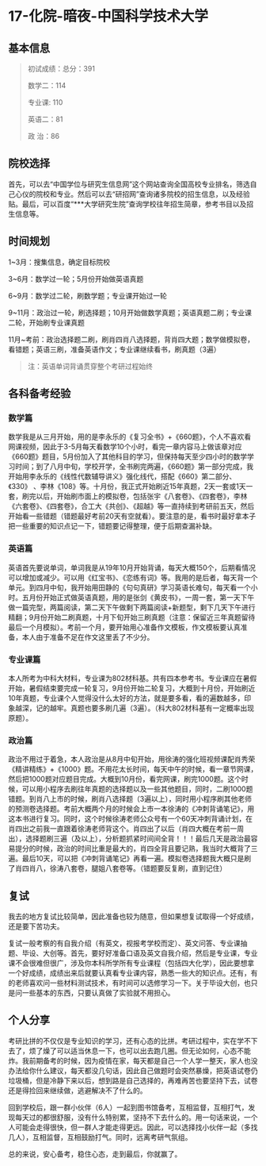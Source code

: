 # 17-化院-暗夜-中国科学技术大学

## 基本信息

> 初试成绩：总分：391
>
> 数学二：114
>
> 专业课: 110
>
> 英语二：81
>
> 政  治：86

## 院校选择

首先，可以去“中国学位与研究生信息网”这个网站查询全国高校专业排名，筛选自己心仪的院校和专业。然后可以去“研招网”查询诸多院校的招生信息，以及经验贴。最后，可以百度“***大学研究生院”查询学校往年招生简章，参考书目以及招生信息等。

## 时间规划

1~3月：搜集信息，确定目标院校

3~6月：数学过一轮；5月份开始做英语真题

6~9月：数学过二轮，刷数学题；专业课开始过一轮

9~11月：政治过一轮，刷选择题；10月开始做数学真题；英语真题二刷；专业课二轮，开始刷专业课真题

11月~考前：政治选择题二刷，刷肖四肖八选择题，背肖四大题；数学做模拟卷，看错题；英语三刷，准备英语作文；专业课继续看书，刷真题（3遍）

> 注：英语单词背诵贯穿整个考研过程始终

## 各科备考经验

### 数学篇

数学我是从三月开始，用的是李永乐的《复习全书》+《660题》，个人不喜欢看网课视频，因此于3-5月每天看数学10个小时，看完一章内容马上做该章对应《660题》题目，5月份加入了其他科目的学习，但保持每天至少四小时的数学学习时间；到了八月中旬，学校开学，全书刷完两遍，《660题》第一部分完成，我开始用李永乐的《线性代数辅导讲义》强化线代，搭配《660》第二部分、《330》 、李林《108》等。十月份，我正式开始刷近15年真题，2天一套或1天一套，刷完以后，开始刷市面上的模拟卷，包括张宇《八套卷》、《四套卷》，李林《六套卷》、《四套卷》，合工大《共创》、《超越》等一直持续到考研前五天，然后开始看一些错题（错题最好考前20天有空就看）。要注意的是，看书时最好拿本子把一些重要的知识点记一下，错题要记得整理，便于后期查漏补缺。

### 英语篇

英语首先要说单词，单词我是从19年10月开始背诵，每天大概150个，后期看情况可以增加或减少。可以用《红宝书》、《恋练有词》等。我用的是后者，每天背一个单元。到四月中旬，我开始用田静的《句句真研》学习英语长难句，每天看一个小时。五月份开始正式做英语真题，用的是张剑《黄皮书》，一周一套，第一天下午做一篇完型，两篇阅读，第二天下午做剩下两篇阅读+新题型，剩下几天下午进行精翻；9月份开始二刷真题，十月下旬开始三刷真题（注意：保留近三年真题留待最后一个月模拟）。考前一个月，要开始用心准备作文模板，作文模板要认真准备，本人由于准备不足在作文这里丢了不少分。

### 专业课篇

本人所考为中科大材料，专业课为802材科基。共有四本参考书。专业课应在暑假开始，暑假结束要完成一轮复习，9月份开始二轮复习，大概到十月份，开始刷近10年真题，专业课个人觉得没什么太好的方法，就是要多看，看的遍数越多，印象越深，记的越牢。真题也要多刷几遍（3遍）。（科大802材科基有一定概率出现原题）。

### 政治篇

政治不用过于着急，本人政治是从8月中旬开始，用徐涛的强化班视频课配肖秀荣《精讲精练》+《1000》题。不用花太长时间，每天中午的时候，看一章节网课，然后把1000题对应题目完成。大概到10月份，看完网课，刷完1000题。这个时候，可以用小程序去刷往年真题的选择题以及一些其他题目，同时，二刷1000题错题。到肖八上市的时候，刷肖八选择题（3遍以上），同时用小程序刷其他老师的预测卷选择题。考前大概两个月的时候会上市一本徐涛的《冲刺背诵笔记》，用这本书进行复习。同时，这个时候徐涛老师公众号有一个60天冲刺背诵计划，在肖四出之前我一直跟着徐涛老师背这个。肖四出了以后（肖四大概在考前一周出），选择题刷三遍（及以上），分析题抓紧时间间全背！！！最后几天是政治最容易提分的时候，政治的时间比重是最大的，肖四全背且要记熟，我当时大概背了三遍。最后10天，可以把《冲刺背诵笔记》再看一遍。模拟卷选择题我大概只是刷了肖四肖八，徐涛八套卷，腿姐八套卷等。（错题要反复刷，直到记住）

## 复试

我去的地方复试比较简单，因此准备也较为随意，但如果想复试取得一个好成绩，还是要下苦功夫。

复试一般考察的有自我介绍（有英文，视报考学校而定）、英文问答、专业课抽题、毕设、大创等。首先，要好好准备口语及英文自我介绍，然后是专业课，专业课不会很难但很广，涉及你本科所学所有专业课程（包括四大化学），因此要想拿一个好成绩，成绩出来后就要认真看专业课内容，熟悉一些大的知识点。还有，有的老师喜欢问一些材料测试技术，有时间可以选修学习一下。关于毕设大创，也只是问一些基本的东西，只要认真做了实验就不用担心。

## 个人分享

考研比拼的不仅仅是专业知识的学习，还有心态的比拼。考研过程中，实在学不下去了，烦了燥了可以适当休息一下，也可以出去跑几圈。但无论如何，心态不能炸。我前期备考的时候，因为疫情在家，每天都是自己一个人学一整天，家人也没办法给你什么建议，每天都没几句话，因此自己做题时会突然暴燥，把英语试卷仍垃圾桶，但是冷静下来以后，想到路是自己选择的，再难再苦也要坚持下去，试卷还是得捡回来继续做，逃避解决不了什么的。

回到学校后，跟一群小伙伴（6人）一起到图书馆备考，互相监督，互相打气，发现每天过的都很舒服，没有什么特别累，坚持不下去什么的。用一句话来说，一个人可能会走得很快，但一群人才能走得更远。因此，可以选择找小伙伴一起（多找几人），互相监督，互相鼓励打气。同时，远离考研气氛组。

总的来说，安心备考，稳住心态，走到最后，你就赢了。










